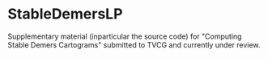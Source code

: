 # StableDemersLP
Supplementary material (inparticular the source code) for "Computing Stable Demers Cartograms" submitted to TVCG and currently under review.
